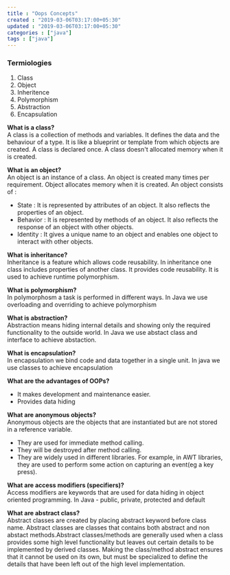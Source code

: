 ```yaml
---
title : "Oops Concepts"
created : "2019-03-06T03:17:00+05:30"
updated : "2019-03-06T03:17:00+05:30"
categories : ["java"]
tags : ["java"]
---
```


### Termiologies

1. Class
2. Object
3. Inheritence
4. Polymorphism
5. Abstraction
6. Encapsulation


**What is a class?**  
A class is a collection of methods and variables. It defines the data and the behaviour of a type. It is like a blueprint or template from which objects are created. A class is declared once. A class doesn't allocated memory when it is created.

**What is an object?**  
An object is an instance of a class. An object is created many times per requirement. Object allocates memory when it is created. An object consists of :

* State : It is represented by attributes of an object. It also reflects the properties of an object.
* Behavior : It is represented by methods of an object. It also reflects the response of an object with other objects.
* Identity : It gives a unique name to an object and enables one object to interact with other objects.

**What is inheritance?**  
Inheritance is a feature which allows code reusability. In inheritance one class includes properties of another class. It provides code reusability. It is used to achieve runtime polymorphism.

**What is polymorphism?**  
In polymorphosm a task is performed in different ways. In Java we use overloading and overriding to achieve polymorphism

**What is abstraction?**  
Abstraction means hiding internal details and showing only the required functionality to the outside world. In Java we use abstact class and interface to achieve abstaction.

**What is encapsulation?**  
In encapsulation we bind code and data together in a single unit. In java we use classes to achieve encapsulation

**What are the advantages of OOPs?**  
* It makes development and maintenance easier.
* Provides data hiding

**What are anonymous objects?**  
Anonymous objects are the objects that are instantiated but are not stored in a reference variable.

* They are used for immediate method calling.
* They will be destroyed after method calling.
* They are widely used in different libraries. For example, in AWT libraries, they are used to perform some action on capturing an event(eg a key press).

**What are access modifiers (specifiers)?**  
Access modifiers are keywords that are used for data hiding in object oriented programming. In Java  - public, private, protected and default

**What are abstract class?**  
Abstract classes are created by placing abstract keyword before class name. Abstract classes are classes that contains both abstract and non abstact methods.Abstract classes/methods are generally used when a class provides some high level functionality but leaves out certain details to be implemented by derived classes. Making the class/method abstract ensures that it cannot be used on its own, but must be specialized to define the details that have been left out of the high level implementation.
